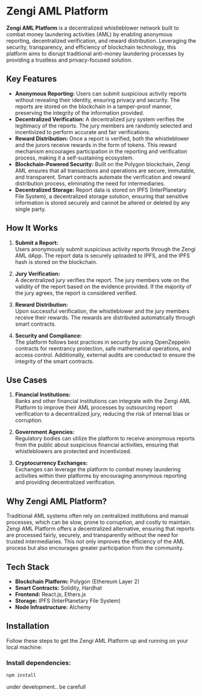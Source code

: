 # Zengi AML Platform

**Zengi AML Platform** is a decentralized whistleblower network built to combat money laundering activities (AML) by enabling anonymous reporting, decentralized verification, and reward distribution. Leveraging the security, transparency, and efficiency of blockchain technology, this platform aims to disrupt traditional anti-money laundering processes by providing a trustless and privacy-focused solution.

## Key Features

- **Anonymous Reporting:** Users can submit suspicious activity reports without revealing their identity, ensuring privacy and security. The reports are stored on the blockchain in a tamper-proof manner, preserving the integrity of the information provided.
- **Decentralized Verification:** A decentralized jury system verifies the legitimacy of the reports. The jury members are randomly selected and incentivized to perform accurate and fair verifications.
- **Reward Distribution:** Once a report is verified, both the whistleblower and the jurors receive rewards in the form of tokens. This reward mechanism encourages participation in the reporting and verification process, making it a self-sustaining ecosystem.
- **Blockchain-Powered Security:** Built on the Polygon blockchain, Zengi AML ensures that all transactions and operations are secure, immutable, and transparent. Smart contracts automate the verification and reward distribution process, eliminating the need for intermediaries.
- **Decentralized Storage:** Report data is stored on IPFS (InterPlanetary File System), a decentralized storage solution, ensuring that sensitive information is stored securely and cannot be altered or deleted by any single party.

## How It Works

1. **Submit a Report:**  
   Users anonymously submit suspicious activity reports through the Zengi AML dApp. The report data is securely uploaded to IPFS, and the IPFS hash is stored on the blockchain.

2. **Jury Verification:**  
   A decentralized jury verifies the report. The jury members vote on the validity of the report based on the evidence provided. If the majority of the jury agrees, the report is considered verified.

3. **Reward Distribution:**  
   Upon successful verification, the whistleblower and the jury members receive their rewards. The rewards are distributed automatically through smart contracts.

4. **Security and Compliance:**  
   The platform follows best practices in security by using OpenZeppelin contracts for reentrancy protection, safe mathematical operations, and access control. Additionally, external audits are conducted to ensure the integrity of the smart contracts.

## Use Cases

1. **Financial Institutions:**  
   Banks and other financial institutions can integrate with the Zengi AML Platform to improve their AML processes by outsourcing report verification to a decentralized jury, reducing the risk of internal bias or corruption.
   
2. **Government Agencies:**  
   Regulatory bodies can utilize the platform to receive anonymous reports from the public about suspicious financial activities, ensuring that whistleblowers are protected and incentivized.
   
3. **Cryptocurrency Exchanges:**  
   Exchanges can leverage the platform to combat money laundering activities within their platforms by encouraging anonymous reporting and providing decentralized verification.

## Why Zengi AML Platform?

Traditional AML systems often rely on centralized institutions and manual processes, which can be slow, prone to corruption, and costly to maintain. Zengi AML Platform offers a decentralized alternative, ensuring that reports are processed fairly, securely, and transparently without the need for trusted intermediaries. This not only improves the efficiency of the AML process but also encourages greater participation from the community.

## Tech Stack

- **Blockchain Platform:** Polygon (Ethereum Layer 2)
- **Smart Contracts:** Solidity, Hardhat
- **Frontend:** React.js, Ethers.js
- **Storage:** IPFS (InterPlanetary File System)
- **Node Infrastructure:** Alchemy

## Installation

Follow these steps to get the Zengi AML Platform up and running on your local machine:

### Install dependencies:
```bash
npm install
```

under development.. be carefull

